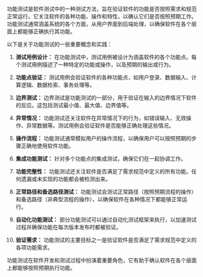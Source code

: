 功能测试是软件测试中的一种测试方法，旨在验证软件的功能是否按照需求和规范正常运行。它关注软件的各种功能、操作和特性，以确认它们是否按照预期工作。功能测试通常涵盖系统的各个方面，从用户界面到后端处理，以确保软件在各个层面上都能够正确执行其功能。

以下是关于功能测试的一些重要概念和实践：

1. **测试用例设计：** 在功能测试中，测试用例被设计为涵盖软件的各个功能点。每个测试用例描述了一种特定的功能或操作，以及预期的输出或行为。

2. **功能点验证：** 测试用例会验证软件的各种功能点，如用户登录、数据输入、计算逻辑、数据检索、事务处理等。

3. **边界测试：** 边界测试是功能测试的一部分，用于验证在输入的边界情况下软件的反应。这包括测试最小值、最大值、边界值等。

4. **异常情况：** 功能测试还关注软件在异常情况下的行为，如错误输入、无效操作、异常数据等。测试用例会验证软件是否能够正确处理这些情况。

5. **操作流程：** 功能测试通常模拟用户的操作流程，以确保用户可以按照预期的步骤正确地使用软件功能。

6. **集成功能测试：** 针对多个功能点的集成测试，确保它们在一起协调工作。

7. **功能完整性：** 功能测试还关注软件是否满足了需求规范中定义的所有功能。任何遗漏或未实现的功能都会被检测出来。

8. **正常路径和备选路径测试：** 功能测试会测试正常路径（按照预期流程的操作）和备选路径（非典型流程的操作），以确保软件在各种情况下都能够正常运行。

9. **自动化功能测试：** 部分功能测试可以通过自动化测试框架来执行，以加速测试过程并确保功能在每次版本发布时都被验证。

10. **验证需求：** 功能测试的主要目标之一是验证软件是否满足了需求规范中定义的各项功能需求。

功能测试在软件开发和测试过程中扮演着重要角色，它有助于确认软件在各个层面上都能够按照预期执行功能。